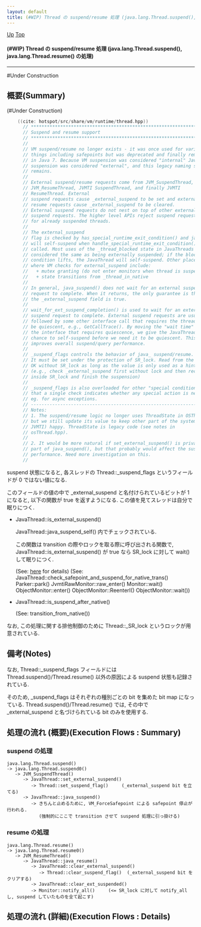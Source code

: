 ```yaml
---
layout: default
title: (#WIP) Thread の suspend/resume 処理 (java.lang.Thread.suspend(), java.lang.Thread.resume() の処理)  
---
```

[Up](no1IkYYOWe.html) [Top](../index.html)

#### (#WIP) Thread の suspend/resume 処理 (java.lang.Thread.suspend(), java.lang.Thread.resume() の処理)  

--- 
#Under Construction

## 概要(Summary)
(#Under Construction)


```cpp
    ((cite: hotspot/src/share/vm/runtime/thread.hpp))
      // ***************************************************************
      // Suspend and resume support
      // ***************************************************************
      //
      // VM suspend/resume no longer exists - it was once used for various
      // things including safepoints but was deprecated and finally removed
      // in Java 7. Because VM suspension was considered "internal" Java-level
      // suspension was considered "external", and this legacy naming scheme
      // remains.
      //
      // External suspend/resume requests come from JVM_SuspendThread,
      // JVM_ResumeThread, JVMTI SuspendThread, and finally JVMTI
      // ResumeThread. External
      // suspend requests cause _external_suspend to be set and external
      // resume requests cause _external_suspend to be cleared.
      // External suspend requests do not nest on top of other external
      // suspend requests. The higher level APIs reject suspend requests
      // for already suspended threads.
      //
      // The external_suspend
      // flag is checked by has_special_runtime_exit_condition() and java thread
      // will self-suspend when handle_special_runtime_exit_condition() is
      // called. Most uses of the _thread_blocked state in JavaThreads are
      // considered the same as being externally suspended; if the blocking
      // condition lifts, the JavaThread will self-suspend. Other places
      // where VM checks for external_suspend include:
      //   + mutex granting (do not enter monitors when thread is suspended)
      //   + state transitions from _thread_in_native
      //
      // In general, java_suspend() does not wait for an external suspend
      // request to complete. When it returns, the only guarantee is that
      // the _external_suspend field is true.
      //
      // wait_for_ext_suspend_completion() is used to wait for an external
      // suspend request to complete. External suspend requests are usually
      // followed by some other interface call that requires the thread to
      // be quiescent, e.g., GetCallTrace(). By moving the "wait time" into
      // the interface that requires quiescence, we give the JavaThread a
      // chance to self-suspend before we need it to be quiescent. This
      // improves overall suspend/query performance.
      //
      // _suspend_flags controls the behavior of java_ suspend/resume.
      // It must be set under the protection of SR_lock. Read from the flag is
      // OK without SR_lock as long as the value is only used as a hint.
      // (e.g., check _external_suspend first without lock and then recheck
      // inside SR_lock and finish the suspension)
      //
      // _suspend_flags is also overloaded for other "special conditions" so
      // that a single check indicates whether any special action is needed
      // eg. for async exceptions.
      // -------------------------------------------------------------------
      // Notes:
      // 1. The suspend/resume logic no longer uses ThreadState in OSThread
      // but we still update its value to keep other part of the system (mainly
      // JVMTI) happy. ThreadState is legacy code (see notes in
      // osThread.hpp).
      //
      // 2. It would be more natural if set_external_suspend() is private and
      // part of java_suspend(), but that probably would affect the suspend/query
      // performance. Need more investigation on this.
      //
```


suspend 状態になると, 各スレッドの Thread::_suspend_flags というフィールドが 0 ではない値になる.

このフィールドの値の中で _external_suspend と名付けられているビットが 1 になると, 以下の関数が true を返すようになる.
この値を見てスレッドは自分で眠りにつく.

  * JavaThread::is_external_suspend()

    JavaThread::java_suspend_self() 内でチェックされている.

    この関数は transition の際やロックを取る際に呼び出される関数で,
    JavaThread::is_external_suspend() が true なら
    SR_lock に対して wait() して眠りにつく.

    (See: [here](no2114aSy.html) for details)
    (See: JavaThread::check_safepoint_and_suspend_for_native_trans()
          Parker::park()
          JvmtiRawMonitor::raw_enter()
          Monitor::wait()
          ObjectMonitor::enter()
          ObjectMonitor::ReenterI()
          ObjectMonitor::wait())

  * JavaThread::is_suspend_after_native()

    (See: transition_from_native())

なお, この処理に関する排他制御のために Thread::_SR_lock というロックが用意されている.

## 備考(Notes)
なお, Thread::_suspend_flags フィールドには
Thread.suspend()/Thread.resume() 以外の原因による suspend 状態も記録されている.

そのため, _suspend_flags はそれぞれの種別ごとの bit を集めた bit map になっている.
Thread.suspend()/Thread.resume() では, その中で _external_suspend と名づけられている bit のみを使用する.


## 処理の流れ (概要)(Execution Flows : Summary)
### suspend の処理
```
java.lang.Thread.suspend()
-> java.lang.Thread.suspend0()
   -> JVM_SuspendThread()
      -> JavaThread::set_external_suspend()
         -> Thread::set_suspend_flag()     (_external_suspend bit を立てる)
      -> JavaThread::java_suspend()
         -> きちんと止めるために, VM_ForceSafepoint による safepoint 停止が行われる.
            (強制的にここで transition させて suspend 処理に引っ掛ける)
```

### resume の処理
```
java.lang.Thread.resume()
-> java.lang.Thread.resume0()
   -> JVM_ResumeThread()
      -> JavaThread::java_resume()
         -> JavaThread::clear_external_suspend()
            -> Thread::clear_suspend_flag()  (_external_suspend bit をクリアする)
         -> JavaThread::clear_ext_suspended()
         -> Monitor::notify_all()     (<= SR_lock に対して notify_all し, suspend していたものを全て起こす)
```


## 処理の流れ (詳細)(Execution Flows : Details)







